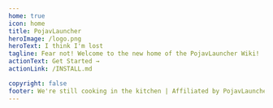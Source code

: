 ```yaml
---
home: true
icon: home
title: PojavLauncher
heroImage: /logo.png
heroText: I think I'm lost
tagline: Fear not! Welcome to the new home of the PojavLauncher Wiki!
actionText: Get Started →
actionLink: /INSTALL.md

copyright: false
footer: We're still cooking in the kitchen | Affiliated by PojavLauncherTeam
---
```

